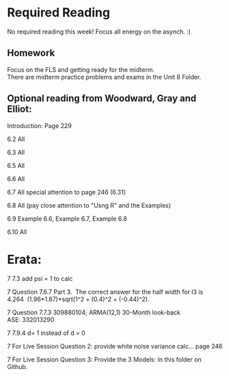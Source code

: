 # Required Reading

No required reading this week!
Focus all energy on the asynch. :)  

## Homework
Focus on the FLS and getting ready for the midterm.  
There are midterm practice problems and exams in the Unit 8 Folder.  
        



 
 
## Optional reading from Woodward, Gray and Elliot: 

Introduction: Page 229

6.2 All  

6.3 All  

6.5 All  

6.6 All  

6.7 All special attention to page 246 (6.31)  

6.8 All (pay close attention to "Usng R" and the Examples)  

6.9 Example 6.6, Example 6.7, Example 6.8

6.10 All


# Erata:


7	7.3	add psi = 1 to calc			
										
7	Question 7.6.7 Part 3.  The correct answer for the half width for l3 is 4.264  (1.96*1.87)*sqrt(1^2 + (0.4)^2 + (-0.44)^2).  				
					
7	Question 7.7.3			309880104; ARMA(12,1) 30-Month look-back ASE: 332013290						

7	7.9.4	d= 1 instead of d = 0			
					
7	For Live Session Question 2: provide white noise variance calc… page 246   				

7	For Live Session Question 3: Provide the 3 Models:  In this folder on Github.



